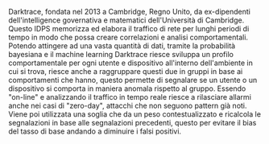 Darktrace, fondata nel 2013 a Cambridge, Regno Unito, da ex-dipendenti dell'intelligence governativa e matematici dell'Università di Cambridge. Questo IDPS memorizza ed elabora il traffico di rete per lunghi periodi di tempo in modo che possa creare correlazioni e analisi comportamentali.
Potendo attingere ad una vasta quantità di dati, tramite la probabilità bayesiana e il machine learning Darktrace riesce sviluppa un profilo comportamentale per ogni utente e dispositivo all'interno dell'ambiente in cui si trova, riesce anche a raggruppare questi due in gruppi in base ai comportamenti che hanno, questo permette di segnalare se un utente o un dispositivo si comporta in maniera anomala rispetto al gruppo.
Essendo "on-line" e analizzando il traffico in tempo reale riesce a rilasciare allarmi anche nei casi di "zero-day", attacchi che non seguono pattern già noti.
Viene poi utilizzata una soglia che da un peso contestualizzato e ricalcola le segnalazioni in base alle segnalazioni precedenti, questo per evitare il bias del tasso di base andando a diminuire i falsi positivi.
